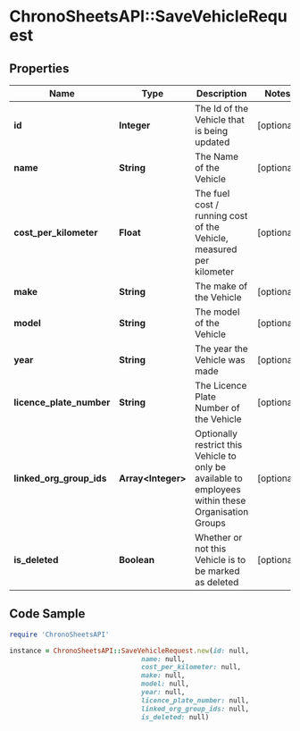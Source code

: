# ChronoSheetsAPI::SaveVehicleRequest

## Properties

Name | Type | Description | Notes
------------ | ------------- | ------------- | -------------
**id** | **Integer** | The Id of the Vehicle that is being updated | [optional] 
**name** | **String** | The Name of the Vehicle | [optional] 
**cost_per_kilometer** | **Float** | The fuel cost / running cost of the Vehicle, measured per kilometer | [optional] 
**make** | **String** | The make of the Vehicle | [optional] 
**model** | **String** | The model of the Vehicle | [optional] 
**year** | **String** | The year the Vehicle was made | [optional] 
**licence_plate_number** | **String** | The Licence Plate Number of the Vehicle | [optional] 
**linked_org_group_ids** | **Array&lt;Integer&gt;** | Optionally restrict this Vehicle to only be available to employees within these Organisation Groups | [optional] 
**is_deleted** | **Boolean** | Whether or not this Vehicle is to be marked as deleted | [optional] 

## Code Sample

```ruby
require 'ChronoSheetsAPI'

instance = ChronoSheetsAPI::SaveVehicleRequest.new(id: null,
                                 name: null,
                                 cost_per_kilometer: null,
                                 make: null,
                                 model: null,
                                 year: null,
                                 licence_plate_number: null,
                                 linked_org_group_ids: null,
                                 is_deleted: null)
```


